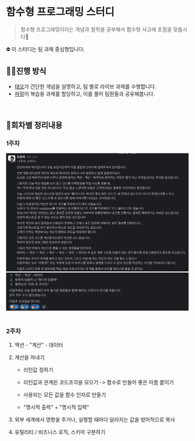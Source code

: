 # 함수형 프로그래밍 스터디
> 함수형 프로그래밍이라는 개념과 철학을 공부해서 함수형 사고에 초점을 맞춥시다🔎

⛔️ 이 스터디는 팀 과제 중심형입니다.

## 🙋‍♂️진행 방식
- [태오](https://github.com/developer-1px)가 간단한 개념을 설명하고, 팀 별로 라이브 과제를 수행합니다.
- [파랑](https://github.com/InSeong-So)이 복습용 과제를 할당하고, 이를 풀어 팀원들과 공유해봅니다.

<br/>

## 🌟회차별 정리내용
### 1주차

<div>

<img src="./assets/1week-1.png" width="500"/>
<img src="./assets/1week-2.png" width="500"/>

</div>

<br/>

### 2주차
1. 액션 - "계산" - 데이터

2. 계산을 꺼내기
   - 리턴값 정하기
   
   - 리턴값과 관계된 코드조각을 모으기 -> 함수로 만들어 좋은 이름 붙이기
   
   - 사용되는 모든 값을 함수 인자로 만들기
   
   - "명시적 출력" + "명시적 입력"

3. 외부 세계에서 영향을 주거나, 실행할 때마다 달라지는 값을 방어적으로 복사

4. 유틸리티 / 비즈니스 로직, 스키마 구분하기

<br/>
